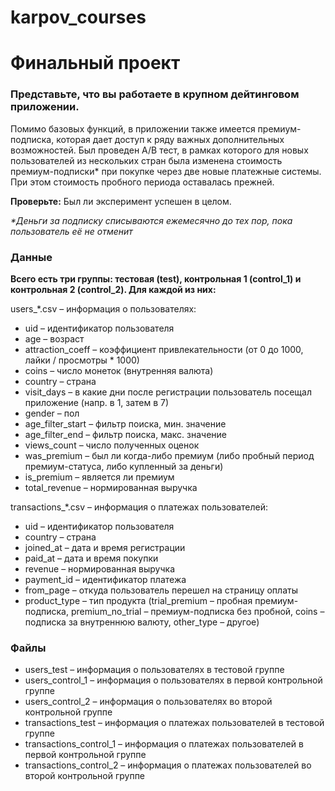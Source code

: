# karpov_courses

# Финальный проект

### Представьте, что вы работаете в крупном дейтинговом приложении.
Помимо базовых функций, в приложении также имеется премиум-подписка, которая дает доступ к ряду важных дополнительных возможностей. Был проведен A/B тест, в рамках которого для новых пользователей из нескольких стран была изменена стоимость премиум-подписки* при покупке через две новые платежные системы. При этом стоимость пробного периода оставалась прежней.

**Проверьте:**
Был ли эксперимент успешен в целом.

_*Деньги за подписку списываются ежемесячно до тех пор, пока пользователь её не отменит_

### Данные

**Всего есть три группы: тестовая (test), контрольная 1 (control_1) и контрольная 2 (control_2). Для каждой из них:**

users_*.csv – информация о пользователях:

- uid – идентификатор пользователя
- age – возраст
- attraction_coeff – коэффициент привлекательности (от 0 до 1000, лайки / просмотры * 1000)
- coins – число монеток (внутренняя валюта)
- country – страна  
- visit_days – в какие дни после регистрации пользователь посещал приложение (напр. в 1, затем в 7)
- gender – пол
- age_filter_start  – фильтр поиска, мин. значение 
- age_filter_end  – фильтр поиска, макс. значение 
- views_count – число полученных оценок 
- was_premium – был ли когда-либо премиум (либо пробный период премиум-статуса, либо купленный за деньги)
- is_premium –  является ли премиум
- total_revenue – нормированная выручка

transactions_*.csv – информация о платежах пользователей:

- uid – идентификатор пользователя
- country – страна
- joined_at – дата и время регистрации
- paid_at – дата и время покупки
- revenue – нормированная выручка
- payment_id – идентификатор платежа
- from_page – откуда пользователь перешел на страницу оплаты
- product_type – тип продукта (trial_premium – пробная премиум-подписка, premium_no_trial – премиум-подписка без пробной, coins – подписка за внутреннюю валюту, other_type – другое) 

### Файлы

- users_test – информация о пользователях в тестовой группе
- users_control_1 – информация о пользователях в первой контрольной группе
- users_control_2 – информация о пользователях во второй контрольной группе 
- transactions_test – информация о платежах пользователей в тестовой группе 
- transactions_control_1 – информация о платежах пользователей в первой контрольной группе
- transactions_control_2 – информация о платежах пользователей во второй контрольной группе 
